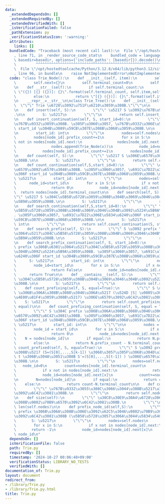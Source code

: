 ```yaml
---
data:
  _extendedDependsOn: []
  _extendedRequiredBy: []
  _extendedVerifiedWith: []
  _isVerificationFailed: false
  _pathExtension: py
  _verificationStatusIcon: ':warning:'
  attributes:
    links: []
  bundledCode: "Traceback (most recent call last):\n  File \"/opt/hostedtoolcache/Python/3.12.8/x64/lib/python3.12/site-packages/onlinejudge_verify/documentation/build.py\"\
    , line 71, in _render_source_code_stat\n    bundled_code = language.bundle(stat.path,\
    \ basedir=basedir, options={'include_paths': [basedir]}).decode()\n          \
    \         ^^^^^^^^^^^^^^^^^^^^^^^^^^^^^^^^^^^^^^^^^^^^^^^^^^^^^^^^^^^^^^^^^^^^^^^^^^^^^^^^^\n\
    \  File \"/opt/hostedtoolcache/Python/3.12.8/x64/lib/python3.12/site-packages/onlinejudge_verify/languages/python.py\"\
    , line 96, in bundle\n    raise NotImplementedError\nNotImplementedError\n"
  code: "class Trie_Node():\n    def __init__(self, item):\n        self.item=item\n\
    \        self.next={}\n        self.terminal_count=0\n        self.prefix_count=0\n\
    \n    def __str__(self):\n        if self.terminal_count:\n            return\
    \ \"({}) [{} ({})]: {}\".format(self.terminal_count, self.item,self.prefix_count,self.next)\n\
    \        else:\n            return \"[{} ({})]: {}\".format(self.item,self.prefix_count,self.next)\n\
    \n    __repr__=__str__\n\nclass Trie_Tree():\n    def __init__(self):\n      \
    \  \"\"\" Trie \u6728\u3092\u751F\u6210\u3059\u308B.\"\"\"\n\n        self.nodes=[Trie_Node(None)]\n\
    \n    def insert(self, S):\n        \"\"\" \u5217 S \u3092\u767B\u9332\u3059\u308B\
    .\n\n        S: \u5217\n        \"\"\"\n        return self.insert_continuation(S)\n\
    \n    def insert_continuation(self, S, start_id=0):\n        \"\"\" \u5217 S \u3092\
    \u767B\u9332\u3059\u308B. \u305F\u3060\u3057, \u767B\u9332\u306E\u5834\u6240\u306F\
    \ start_id \u304B\u3089\u59CB\u307E\u308B\u3068\u3059\u308B.\n\n        S: \u5217\
    \n        start_id: int\n        \"\"\"\n        nodes=self.nodes\n        node_id=start_id\n\
    \        nodes[node_id].prefix_count+=1\n        for x in S:\n            if x\
    \ not in nodes[node_id].next:\n                nodes[node_id].next[x]=len(nodes)\n\
    \                nodes.append(Trie_Node(x))\n            node_id=nodes[node_id].next[x]\n\
    \            nodes[node_id].prefix_count+=1\n        nodes[node_id].terminal_count+=1\n\
    \n    def count(self, S):\n        \"\"\" \u5217 S \u306E\u6570\u3092\u6C42\u3081\
    \u308B.\n\n        S: \u5217\n        \"\"\"\n        return self.count_continuation(S)\n\
    \n    def count_continuation(self,S,start_id=0):\n        \"\"\" \u5217 S \u306E\
    \u6570\u3092\u6570\u3048\u308B. \u305F\u3060\u3057, \u691C\u7D22\u306E\u5834\u6240\
    \u306F start_id \u304B\u3089\u59CB\u307E\u308B\u3068\u3059\u308B.\n\n        S:\
    \ \u5217\n        start_id: int\n        \"\"\"\n        nodes=self.nodes\n  \
    \      node_id=start_id\n        for x in S:\n            if x not in nodes[node_id].next:\n\
    \                return 0\n            node_id=nodes[node_id].next[x]\n      \
    \  return nodes[node_id].terminal_count\n\n    def search(self, S):\n        \"\
    \"\" \u5217 S \u304C\u5B58\u5728\u3059\u308B\u304B\u3069\u3046\u304B\u3092\u5224\
    \u5B9A\u3059\u308B.\n\n        S: \u5217\n        \"\"\"\n        return self.count(S)>0\n\
    \n    def search_continuation(self,S,start_id=0):\n        \"\"\" \u5217 S \u304C\
    \u5B58\u5728\u3059\u308B\u304B\u3069\u3046\u304B\u3092\u5224\u5B9A\u3059\u308B\
    . \u305F\u3060\u3057, \u691C\u7D22\u306E\u5834\u6240\u306F start_id \u304B\u3089\
    \u59CB\u307E\u308B\u3068\u3059\u308B.\n\n        S: \u5217\n        start_id:\
    \ int\n        \"\"\"\n        return self.count_continuation(S, start_id)>0\n\
    \n    def search_prefix(self, S):\n        \"\"\" S \u3092 prefix \u306B\u6301\
    \u3064\u5217\u304C\u5B58\u5728\u3059\u308B\u304B\u3069\u3046\u304B\u3092\u5224\
    \u5B9A\u3059\u308B.\n\n        S: \u5217\n        \"\"\"\n        return self.search_prefix_continuation(S)\n\
    \n    def search_prefix_continuation(self, S, start_id=0):\n        \"\"\" S \u3092\
    \ prefix \u306B\u6301\u3064\u5217\u304C\u5B58\u5728\u3059\u308B\u304B\u3069\u3046\
    \u304B\u3092\u5224\u5B9A\u3059\u308B. \u305F\u3060\u3057, \u691C\u7D22\u306E\u5834\
    \u6240\u306F start_id \u304B\u3089\u59CB\u307E\u308B\u3068\u3059\u308B.\n\n  \
    \      S: \u5217\n        start_id: int\n        \"\"\"\n        nodes=self.nodes\n\
    \        node_id=start_id\n        for x in S:\n            if x not in nodes[node_id].next:\n\
    \                return False\n            node_id=nodes[node_id].next[x]\n  \
    \      return True\n\n    def __contains__(self, S):\n        \"\"\" \u5217 S\
    \ \u304C\u5B58\u5728\u3059\u308B\u304B\u3069\u3046\u304B\u3092\u5224\u5B9A\u3059\
    \u308B.\n\n        S: \u5217\n        \"\"\"\n        return self.search(S)\n\n\
    \    def count_prefixing(self, S, equal=True):\n        \"\"\" S \u304C prefix\
    \ \u306B\u306A\u308B\u3088\u3046\u306A\u5217 (\u524D |S| \u9805\u304C S \u306B\
    \u4E00\u81F4\u3059\u308B\u5217) \u306E\u6570\u3092\u6C42\u3081\u308B.\n\n    \
    \    S: \u5217\n        \"\"\"\n        return self.count_prefixing_continuation(S,\
    \ equal)\n\n    def count_prefixing_continuation(self, S, equal = True, start_id=0):\n\
    \        \"\"\" S \u304C prefix \u306B\u306A\u308B\u3088\u3046\u306A\u5217\u306E\
    \u6570\u3092\u6C42\u3081\u308B. \u305F\u3060\u3057, \u691C\u7D22\u306E\u5834\u6240\
    \u306F start_id \u304B\u3089\u59CB\u307E\u308B\u3068\u3059\u308B.\n\n        S:\
    \ \u5217\n        start_id: int\n        \"\"\"\n\n        nodes = self.nodes\n\
    \        node_id = start_id\n        for x in S:\n            if x not in nodes[node_id].next:\n\
    \                return 0\n            node_id=nodes[node_id].next[x]\n\n    \
    \    N = nodes[node_id]\n        if equal:\n            return N.prefix_count\n\
    \        else:\n            return N.prefix_count - N.terminal_count\n\n    def\
    \ count_prefixed(self, S, equal=True):\n        \"\"\" S \u3092 prefix \u306B\u3059\
    \u308B\u5217 (S=(S[0],...,S[k-1]) \u3068\u3057\u305F\u3068\u304D\u306E\u3042\u308B\
    \ t \u306B\u304A\u3051\u308B S'=(S[0],...,S[t-1]) ) \u306E\u6570\u3092\u6C42\u3081\
    \u308B.\n\n        S: \u5217\n        \"\"\"\n        nodes=self.nodes\n     \
    \   node_id=0\n        count=nodes[node_id].terminal_count\n        for x in S:\n\
    \            if x not in nodes[node_id].next:\n                return count\n\
    \            node_id=nodes[node_id].next[x]\n            count+=nodes[node_id].terminal_count\n\
    \n        N=nodes[node_id]\n        if equal:\n            return count\n    \
    \    else:\n            return count-N.terminal_count\n\n    def count_all(self):\n\
    \        \"\"\" \u767B\u9332\u3055\u308C\u3066\u3044\u308B\u5217\u306E\u500B\u6570\
    \u3092\u6C42\u3081\u308B.\n        \"\"\"\n        return self.nodes[0].prefix_count\n\
    \n    def size(self):\n        \"\"\" \u30C8\u30E9\u30A4\u6728\u306B\u304A\u3051\
    \u308B\u9802\u70B9\u6570\u3092\u6C42\u3081\u308B.\n        \"\"\"\n        return\
    \ len(self.nodes)\n\n    def prefix_node_id(self,S):\n        \"\"\" S \u304C\
    \ prefix \u306B\u306A\u308B\u306E\u3092\u62C5\u3046\u9802\u70B9\u306E\u756A\u53F7\
    \u3092\u6C42\u3081\u308B (\u5B58\u5728\u3057\u306A\u3044\u5834\u5408 -1)\n\n \
    \       S: \u5217\n        \"\"\"\n        nodes=self.nodes\n        node_id=0\n\
    \        for x in S:\n            if x not in nodes[node_id].next:\n         \
    \       return -1\n            node_id=nodes[node_id].next[x]\n        return\
    \ node_id\n"
  dependsOn: []
  isVerificationFile: false
  path: Trie.py
  requiredBy: []
  timestamp: '2024-10-27 00:06:48+09:00'
  verificationStatus: LIBRARY_NO_TESTS
  verifiedWith: []
documentation_of: Trie.py
layout: document
redirect_from:
- /library/Trie.py
- /library/Trie.py.html
title: Trie.py
---
```


